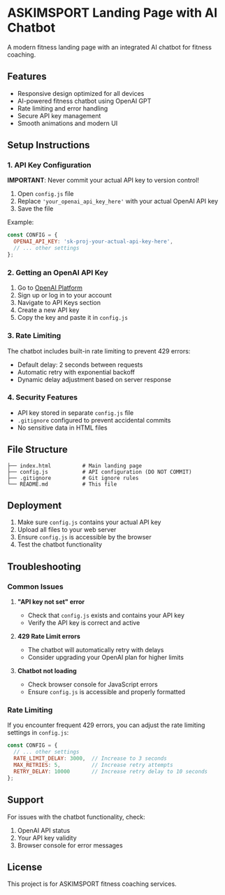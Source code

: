 # ASKIMSPORT Landing Page with AI Chatbot

A modern fitness landing page with an integrated AI chatbot for fitness coaching.

## Features

- Responsive design optimized for all devices
- AI-powered fitness chatbot using OpenAI GPT
- Rate limiting and error handling
- Secure API key management
- Smooth animations and modern UI

## Setup Instructions

### 1. API Key Configuration

**IMPORTANT**: Never commit your actual API key to version control!

1. Open `config.js` file
2. Replace `'your_openai_api_key_here'` with your actual OpenAI API key
3. Save the file

Example:
```javascript
const CONFIG = {
  OPENAI_API_KEY: 'sk-proj-your-actual-api-key-here',
  // ... other settings
};
```

### 2. Getting an OpenAI API Key

1. Go to [OpenAI Platform](https://platform.openai.com/)
2. Sign up or log in to your account
3. Navigate to API Keys section
4. Create a new API key
5. Copy the key and paste it in `config.js`

### 3. Rate Limiting

The chatbot includes built-in rate limiting to prevent 429 errors:
- Default delay: 2 seconds between requests
- Automatic retry with exponential backoff
- Dynamic delay adjustment based on server response

### 4. Security Features

- API key stored in separate `config.js` file
- `.gitignore` configured to prevent accidental commits
- No sensitive data in HTML files

## File Structure

```
├── index.html          # Main landing page
├── config.js           # API configuration (DO NOT COMMIT)
├── .gitignore          # Git ignore rules
└── README.md           # This file
```

## Deployment

1. Make sure `config.js` contains your actual API key
2. Upload all files to your web server
3. Ensure `config.js` is accessible by the browser
4. Test the chatbot functionality

## Troubleshooting

### Common Issues

1. **"API key not set" error**
   - Check that `config.js` exists and contains your API key
   - Verify the API key is correct and active

2. **429 Rate Limit errors**
   - The chatbot will automatically retry with delays
   - Consider upgrading your OpenAI plan for higher limits

3. **Chatbot not loading**
   - Check browser console for JavaScript errors
   - Ensure `config.js` is accessible and properly formatted

### Rate Limiting

If you encounter frequent 429 errors, you can adjust the rate limiting settings in `config.js`:

```javascript
const CONFIG = {
  // ... other settings
  RATE_LIMIT_DELAY: 3000,  // Increase to 3 seconds
  MAX_RETRIES: 5,          // Increase retry attempts
  RETRY_DELAY: 10000       // Increase retry delay to 10 seconds
};
```

## Support

For issues with the chatbot functionality, check:
1. OpenAI API status
2. Your API key validity
3. Browser console for error messages

## License

This project is for ASKIMSPORT fitness coaching services.


